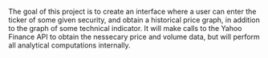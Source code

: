 The goal of this project is to create an interface where a user can
enter the ticker of some given security, and obtain a historical
price graph, in addition to the graph of some technical indicator.
It will make calls to the Yahoo Finance API to obtain the nessecary
price and volume data, but will perform all analytical computations
internally.
